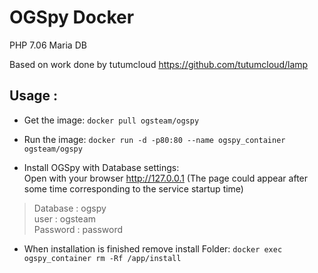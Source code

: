 # OGSpy Docker

PHP 7.06 Maria DB

Based on work done by tutumcloud
https://github.com/tutumcloud/lamp

## Usage :

-  Get the image:
  `docker pull ogsteam/ogspy`

-  Run the image:
  `docker run -d -p80:80 --name ogspy_container ogsteam/ogspy`

-  Install OGSpy with Database settings:  
  Open with your browser http://127.0.0.1 (The page could appear after some time corresponding to the service startup time)

  >Database : ogspy  
  >user : ogsteam  
  >Password : password

-  When installation is finished remove install Folder:
  `docker exec ogspy_container rm -Rf /app/install`
